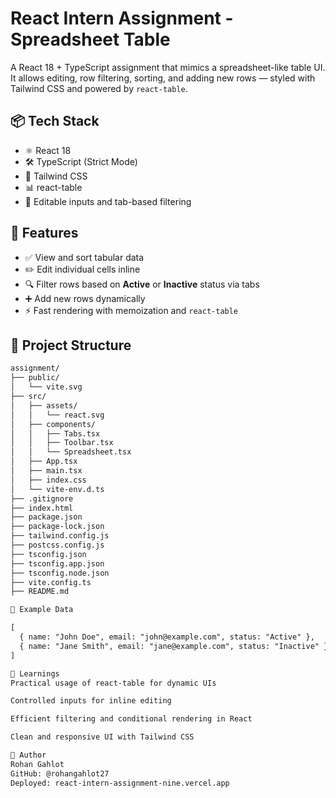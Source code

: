 # React Intern Assignment - Spreadsheet Table

A React 18 + TypeScript assignment that mimics a spreadsheet-like table UI. It allows editing, row filtering, sorting, and adding new rows — styled with Tailwind CSS and powered by `react-table`.

## 📦 Tech Stack

- ⚛️ React 18
- 🛠️ TypeScript (Strict Mode)
- 💨 Tailwind CSS
- 📊 react-table
- 📝 Editable inputs and tab-based filtering

## 🚀 Features

- ✅ View and sort tabular data
- ✏️ Edit individual cells inline
- 🔍 Filter rows based on **Active** or **Inactive** status via tabs
- ➕ Add new rows dynamically
- ⚡ Fast rendering with memoization and `react-table`

## 📁 Project Structure
```txt
assignment/
├── public/
│   └── vite.svg
├── src/
│   ├── assets/
│   │   └── react.svg
│   ├── components/
│   │   ├── Tabs.tsx
│   │   ├── Toolbar.tsx
│   │   └── Spreadsheet.tsx
│   ├── App.tsx
│   ├── main.tsx
│   ├── index.css
│   └── vite-env.d.ts
├── .gitignore
├── index.html
├── package.json
├── package-lock.json
├── tailwind.config.js
├── postcss.config.js
├── tsconfig.json
├── tsconfig.app.json
├── tsconfig.node.json
├── vite.config.ts
├── README.md

🧪 Example Data

[
  { name: "John Doe", email: "john@example.com", status: "Active" },
  { name: "Jane Smith", email: "jane@example.com", status: "Inactive" }
]

🧠 Learnings
Practical usage of react-table for dynamic UIs

Controlled inputs for inline editing

Efficient filtering and conditional rendering in React

Clean and responsive UI with Tailwind CSS

👤 Author
Rohan Gahlot
GitHub: @rohangahlot27
Deployed: react-intern-assignment-nine.vercel.app

